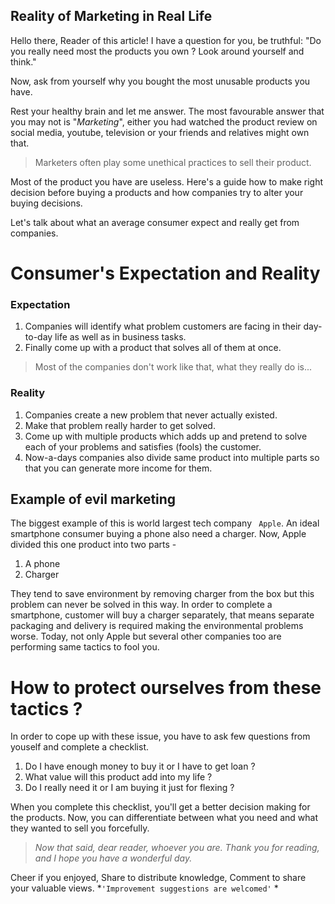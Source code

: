 ## Reality of Marketing in Real Life

Hello there, Reader of this article! I have a question for you, be truthful: "Do you really need most the products you own ? Look around yourself and think."

Now, ask from yourself why you bought the most unusable products you have. 

Rest your healthy brain and let me answer. The most favourable answer that you may not is "*Marketing*", either you had watched the product review on social media, youtube, television or your friends and relatives might own that.

> Marketers often play some unethical practices to sell their product.

Most of the product you have are useless. Here's a guide how to make right decision before buying a products and how companies try to alter your buying decisions.

Let's talk about what an average consumer expect and really get from companies. 


# Consumer's Expectation and Reality

### Expectation
1. Companies will identify what problem customers are facing in their day-to-day life as well as in business tasks.
2. Finally come up with a product that solves all of them at once.

> Most of the companies don't work like that, what they really do is...

### Reality
1. Companies create a new problem that never actually existed.
2. Make that problem really harder to get solved.
3. Come up with multiple products which adds up and pretend to solve each of your problems and satisfies (fools) the customer.
4. Now-a-days companies also divide same product into multiple parts so that you can generate more income for them.

## Example of evil marketing
The biggest example of this is world largest tech company ``` Apple```. 
An ideal smartphone consumer buying a phone also need a charger. Now, Apple divided this one product into two parts -
1. A phone
2. Charger

They tend to save environment by removing charger from the box but this problem can never be solved in this way. In order to complete a smartphone, customer will buy a charger separately, that means separate packaging and delivery is required making the environmental problems worse.
Today, not only Apple but several other companies too are performing same tactics to fool you. 

# How to protect ourselves from these tactics ?

In order to cope up with these issue, you have to ask few questions from youself and complete a checklist.

1. Do I have enough money to buy it or I have to get loan ?
2. What value will this product  add into my life ? 
3. Do I really need it or I am buying it just for flexing ?

When you complete this checklist, you'll get a better decision making for the products. Now, you can differentiate between what you need and what they wanted to sell you forcefully.


> *Now that said, dear reader, whoever you are. Thank you for reading, and I hope you have a wonderful day.*

Cheer if you enjoyed, Share to distribute knowledge, Comment to share your valuable views. *```'Improvement suggestions are welcomed'``` *
